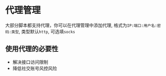 # 代理管理

大部分脚本都支持代理，你可以在代理管理中添加代理, 格式为`IP:端口:用户名:密码:类型`, 类型默认`http`, 可选填`socks`

## 使用代理的必要性

- 解决接口访问限制
- 降低社交账号风控风险
